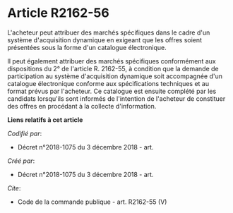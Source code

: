 # Article R2162-56

L'acheteur peut attribuer des marchés spécifiques dans le cadre d'un système d'acquisition dynamique en exigeant que les
offres soient présentées sous la forme d'un catalogue électronique. 

Il peut également attribuer des marchés spécifiques conformément aux dispositions du 2° de l'article R. 2162-55, à condition
que la demande de participation au système d'acquisition dynamique soit accompagnée d'un catalogue électronique conforme aux
spécifications techniques et au format prévus par l'acheteur. Ce catalogue est ensuite complété par les candidats lorsqu'ils
sont informés de l'intention de l'acheteur de constituer des offres en procédant à la collecte d'information.

**Liens relatifs à cet article**

_Codifié par_:

  - Décret n°2018-1075 du 3 décembre 2018 - art.

_Créé par_:

  - Décret n°2018-1075 du 3 décembre 2018 - art.

_Cite_:

  - Code de la commande publique - art. R2162-55 (V)
